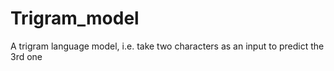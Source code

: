 # Trigram_model
A trigram language model, i.e. take two characters as an input to predict the 3rd one
